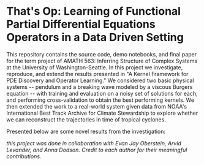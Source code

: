 # That's Op: Learning of Functional Partial Differential Equations Operators in a Data Driven Setting

This repository contains the source code, demo notebooks, and final paper for the term project of AMATH 563: Inferring Structure of Complex Systems at the University of Washington-Seattle. In this project we investigate, reproduce, and extend the results presented in "A Kernel Framework for PDE Discovery and Operator Learning." We considered two basic physical systems -- pendulum and a breaking wave modeled by a viscous Burgers equation -- with training and evaluation on a noisy set of solutions for each, and performing cross-validation to obtain the best performing kernels. We then extended the work to a real-world system given data from NOAA's International Best Track Archive for Climate Stewardship to explore whether we can reconstruct the trajectories in time of tropical cyclones.

Presented below are some novel results from the investigation:



*this project was done in collaboration with Evan Jay Oberstein, Arvid Levander, and Anna Dodson. Credit to each author for their meaningful contributions.*
